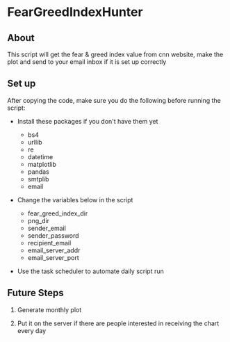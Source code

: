 # FearGreedIndexHunter

## About

This script will get the fear & greed index value from cnn website, make the plot and send to your email inbox if it is set up correctly

## Set up

After copying the code, make sure you do the following before running the script:

- Install these packages if you don't have them yet
    - bs4
    - urllib
    - re
    - datetime
    - matplotlib
    - pandas
    - smtplib
    - email

- Change the variables below in the script
    - fear_greed_index_dir
    - png_dir
    - sender_email
    - sender_password
    - recipient_email
    - email_server_addr
    - email_server_port

- Use the task scheduler to automate daily script run


## Future Steps

1. Generate monthly plot

2. Put it on the server if there are people interested in receiving the chart every day
